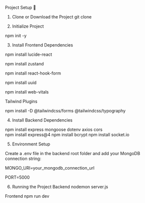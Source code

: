 Project Setup 🚀
1. Clone or Download the Project
git clone <your-repo-url> 



2. Initialize Project
 
  npm init -y

3. Install Frontend Dependencies
 
  npm install lucide-react
 
  npm install zustand
 
  npm install react-hook-form
 
  npm install uuid
 
  npm install web-vitals

Tailwind Plugins
 
  npm install -D @tailwindcss/forms @tailwindcss/typography

4. Install Backend Dependencies

  npm install express mongoose dotenv axios cors  
  npm install express@4 
  npm install bcrypt 
  npm install socket.io 

5. Environment Setup

Create a .env file in the backend root folder and add your MongoDB connection string:

MONGO_URI=your_mongodb_connection_url
 
 PORT=5000

6. Running the Project
Backend
nodemon server.js

Frontend
npm run dev
